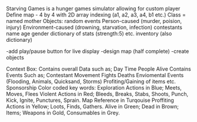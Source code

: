 Starving Games is a hunger games simulator allowing for custom player
Define map - 4 by 4 with 2D array indexing (a1, a2, a3, a4, b1 etc.)
Class = named mother
  Objects:
    random events
      Person-caused (murder, poision, injury) 
      Environment-caused (drowning, starvation, infection)
    contestants
      name
      age
      gender
      dictionary of stats (strength:5) etc. 
      inventory (also dictionary)

-add play/pause button for live display
-design map (half complete)
-create objects

Context Box:
Contains overall Data such as;
  Day
  Time
  People Alive
Contains Events Such as;
  Contestant Movement
  Fights
  Deaths
  Enviomental Events (Flooding, Animals, Quicksand, Storms)
  Profiting/Gaining of items etc.
  Sponsorship
Color coded key words:
  Exploration Actions in Blue; Meets, Moves, Flees
  Violent Actions in Red; Bleeds, Breaks, Stabs, Shoots, Punch, Kick, Ignite, Punctures, Sprain.
  Map Reference in Turqouise
  Proffiting Actions in Yellow; Loots, Finds, Gathers.
  Alive in Green;
  Dead in Brown;
  Items; Weapons in Gold, Consumables in Grey.
  
